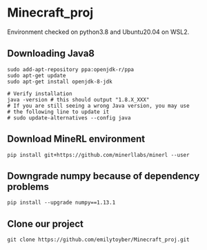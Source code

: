 # Minecraft_proj

Environment checked on python3.8 and Ubuntu20.04 on WSL2.

## Downloading Java8
```
sudo add-apt-repository ppa:openjdk-r/ppa
sudo apt-get update
sudo apt-get install openjdk-8-jdk

# Verify installation
java -version # this should output "1.8.X_XXX"
# If you are still seeing a wrong Java version, you may use
# the following line to update it
# sudo update-alternatives --config java
```

## Download MineRL environment
```pip install git+https://github.com/minerllabs/minerl --user```

## Downgrade numpy because of dependency problems
```pip install --upgrade numpy==1.13.1```

## Clone our project
```git clone https://github.com/emilytoyber/Minecraft_proj.git```
